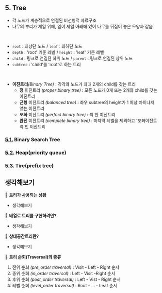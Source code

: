 ## 5. Tree
- 각 노드가 계층적으로 연결된 비선형적 자료구조
- 나무의 뿌리가 제일 위에, 잎이 제일 아래에 있어 나무를 뒤집어 놓은 모양과 같음
<br>

- `root` : 최상단 노드 / `leaf` : 최하단 노드
- `depth` : 'root' 기준 레벨 / `height` : 'leaf' 기준 레벨
- `child` : 링크로 연결된 하위 노드 / `parent` : 링크로 연결된 상위 노드
- `subtree` : 'child'를 'root'로 하는 트리
<br>

- **이진트리**_(Binary Tree)_ : 각각의 노드가 최대 2개의 child를 갖는 트리
    - **정** 이진트리 _(proper binary tree)_ : 모든 노드가 0개 또는 2개의 child를 갖는 이진트리
    - **균형** 이진트리 _(balanced tree)_ : 좌우 subtree의 height가 1 이상 차이나지 않는 이진트리
    - **포화** 이진트리 _(perfect binary tree)_ : 꽉 찬 이진트리
    - **완전** 이진트리 _(complete binary tree)_ : 마지막 레벨을 제외하고 '포화이진트리'인 이진트리

### [5.1.](./1_binary_search_tree) **Binary Search Tree**

### [5.2.](./2_heap) **Heap(priority queue)**

### [5.3.](./3_trie) **Tire(prefix tree)**

## 생각해보기

:speech_balloon: **트리가 사용되는 상황**
- 생각해보기

:speech_balloon: **배열로 트리를 구현하려면?**
- 생각해보기

:speech_balloon: **상태공간트리란?**
- 생각해보기

:speech_balloon: **트리 순회(Traversal)의 종류**
1. 전위 순회 _(pre_order traversal)_ : Visit - Left - Right 순서
2. 중위 순회 _(in_order traversal)_ : Left - Visit -Right 순서
3. 후위 순회 _(post_order traversal)_ : Left - Vist - Right 순서
4. 레벨 순회 _(level_order traversal)_ : Root - ... - Leaf 순서

